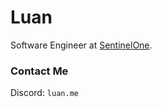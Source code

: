 # Luan

Software Engineer at [SentinelOne](https://sentinelone.com/).

### Contact Me

Discord: `luan.me`
